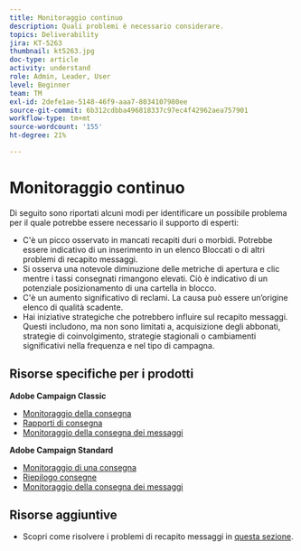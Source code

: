 ```yaml
---
title: Monitoraggio continuo
description: Quali problemi è necessario considerare.
topics: Deliverability
jira: KT-5263
thumbnail: kt5263.jpg
doc-type: article
activity: understand
role: Admin, Leader, User
level: Beginner
team: TM
exl-id: 2defe1ae-5148-46f9-aaa7-8034107980ee
source-git-commit: 6b312cdbba496818337c97ec4f42962aea757901
workflow-type: tm+mt
source-wordcount: '155'
ht-degree: 21%

---
```


# Monitoraggio continuo

Di seguito sono riportati alcuni modi per identificare un possibile problema per il quale potrebbe essere necessario il supporto di esperti:

* C&#39;è un picco osservato in mancati recapiti duri o morbidi. Potrebbe essere indicativo di un inserimento in un elenco Bloccati o di altri problemi di recapito messaggi.
* Si osserva una notevole diminuzione delle metriche di apertura e clic mentre i tassi consegnati rimangono elevati. Ciò è indicativo di un potenziale posizionamento di una cartella in blocco.
* C&#39;è un aumento significativo di reclami. La causa può essere un’origine elenco di qualità scadente.
* Hai iniziative strategiche che potrebbero influire sul recapito messaggi. Questi includono, ma non sono limitati a, acquisizione degli abbonati, strategie di coinvolgimento, strategie stagionali o cambiamenti significativi nella frequenza e nel tipo di campagna.

## Risorse specifiche per i prodotti

**Adobe Campaign Classic**

* [Monitoraggio della consegna](https://experienceleague.adobe.com/docs/campaign-classic/using/sending-messages/monitoring-deliveries/about-delivery-monitoring.html?lang=it)
* [Rapporti di consegna](https://experienceleague.adobe.com/docs/campaign-classic/using/reporting/reports-on-deliveries/delivery-reports.html?lang=it#reporting)
* [Monitoraggio della consegna dei messaggi](https://experienceleague.adobe.com/docs/campaign-classic/using/sending-messages/deliverability-management/monitoring-deliverability.html?lang=it)

**Adobe Campaign Standard**

* [Monitoraggio di una consegna](https://experienceleague.adobe.com/docs/campaign-standard/using/testing-and-sending/monitoring-messages/monitoring-a-delivery.html?lang=it)
* [Riepilogo consegne](https://experienceleague.adobe.com/docs/campaign-standard/using/reporting/list-of-reports/delivery-summary.html)
* [Monitoraggio della consegna dei messaggi](https://experienceleague.adobe.com/docs/campaign-standard/using/testing-and-sending/managing-deliverability/monitor-deliverability.html?lang=it#testing-and-sending)

## Risorse aggiuntive

* Scopri come risolvere i problemi di recapito messaggi in [questa sezione](/help/additional-resources/troubleshooting.md).
